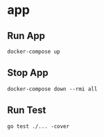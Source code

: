 # app

## Run App
~~~
docker-compose up
~~~

## Stop App
~~~
docker-compose down --rmi all
~~~

## Run Test 
~~~
go test ./... -cover
~~~
